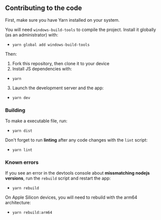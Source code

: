 ## Contributing to the code

First, make sure you have Yarn installed on your system.

You will need `windows-build-tools` to compile the project. Install it globally (as an administrator) with:
- `yarn global add windows-build-tools`

Then:
1) Fork this repository, then clone it to your device
2) Install JS dependencies with:
- `yarn`
3) Launch the development server and the app:
- `yarn dev`

### Building
To make a executable file, run:
- `yarn dist`

Don't  forget to run **linting** after any code changes with the `lint` script:
- `yarn lint`

### Known errors
If you see an error in the devtools console about **missmatching nodejs versions**, run the `rebuild` script and restart the app:
- `yarn rebuild`

On Apple Silicon devices, you will need to rebuild with the arm64 architecture:
- `yarn rebuild:arm64`
